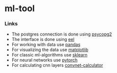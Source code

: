 # ml-tool

### Links
- The postgres connection is done using [psycopg2](https://psycopg.org/docs/usage.html)
- The interface is done using [eel](https://github.com/python-eel/Eel#usage)
- For working with data use [pandas](https://pandas.pydata.org/)
- For visualizing the data use [matplotlib](https://matplotlib.org/stable)
- For classic ml-algorithms use [sklearn](https://scikit-learn.org/stable/)
- For neural networks use [pytorch](https://pytorch.org/)
- For calculating cnn layers [convnet-calculator](https://madebyollin.github.io/convnet-calculator/)
